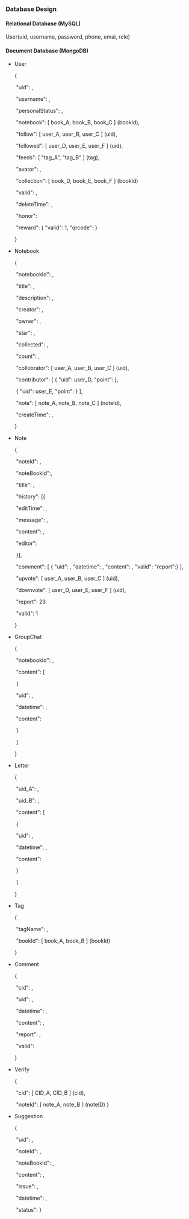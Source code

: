 ### Database Design

#### Relational Database (MySQL)

User(uid, username, password, phone, emai, role)

#### Document Database (MongoDB)

- User

  {

  ​   "uid": ,

  ​   "username": ,

  ​   "personalStatus": ,

  ​   "notebook": [ book\_A, book\_B, book\_C ] (bookId),

  ​   "follow": [ user\_A, user\_B, user\_C ] (uid),

  ​   "followed": [ user\_D, user\_E, user\_F ] (uid),

  ​   "feeds": [ "tag\_A", "tag\_B" ] (tag),

  ​   "avator": ,

  ​   "collection": [ book\_D, book\_E, book\_F ] (bookId)

  ​   "valid": ,

  ​   "deleteTime": ,

  ​   "honor":

  ​   "reward": { "valid": 1, "qrcode":  }


  }

- Notebook

  {

  ​   "notebookId": ,

  ​   "title": ,

  ​   "description": ,

  ​   "creator": ,

  ​   "owner": ,

  ​   "star": ,

  ​   "collected": ,

  ​   "count": ,

  ​   "collobrator": [ user\_A, user\_B, user\_C ] (uid),

  ​   "contributor": [ { "uid": user\_D, "point":  },  

  ​               { "uid": user\_E, "point":  } ],

  ​   "note": [ note\_A, note\_B, note\_C ] (noteId),

  ​   "createTime": ,

  }

- Note

  {

  ​   "noteId": ,

  ​   "noteBookId":, 

  ​   "title": ,

  ​   "history": [{

  ​       "editTime": ,

  ​       "message": ,

  ​       "content": ,

  ​       "editor": 

  ​   }],

  ​   "comment": [ { "uid": , "datetime": , "content": , "valid": "report":} ],

  ​   "upvote": [ user\_A, user\_B, user\_C ] (uid),

  ​   "downvote": [ user\_D, user\_E, user\_F ] (uid),

  ​   "report": 23

  ​   "valid": 1

  }

- GroupChat

  {

  ​   "notebookId": ,

  ​   "content": [

  ​       {

  ​           "uid": ,

  ​           "datetime": ,

  ​           "content":

  ​       }

  ​   ]

  }

- Letter

  {

  ​   "uid\_A": ,

  ​   "uid\_B": ,

  ​   "content": [

  ​       {

  ​           "uid": ,

  ​           "datetime": ,

  ​           "content":

  ​       }

  ​   ]

  }

- Tag

  {

  ​   "tagName": ,

  ​   "bookId": [ book\_A, book\_B ] (bookId)

  }

- Comment

  {

  ​   "cid": ,

  ​   "uid": ,

  ​   "datetime": ,

  ​   "content": ,

  ​   "report": ,

  ​   "valid":

  }

- Verify

  {

  ​   "cid": [ CID\_A, CID\_B ] (cid),


  ​   "noteId":  [ note\_A, note\_B ] (noteID)
  }

- Suggestion

   {

   ​  "uid": ,

   ​  "noteId": ,

   ​  "noteBookId": ,

   ​  "content": ,

   ​  "issue": ,

   ​  "datetime": , 

   ​  "status":
	}